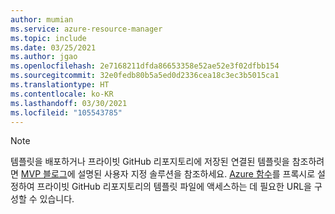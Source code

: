 ```yaml
---
author: mumian
ms.service: azure-resource-manager
ms.topic: include
ms.date: 03/25/2021
ms.author: jgao
ms.openlocfilehash: 2e7168211dfda86653358e52ae52e3f02dfbb154
ms.sourcegitcommit: 32e0fedb80b5a5ed0d2336cea18c3ec3b5015ca1
ms.translationtype: HT
ms.contentlocale: ko-KR
ms.lasthandoff: 03/30/2021
ms.locfileid: "105543785"
---
```

> [!NOTE]
> 템플릿을 배포하거나 프라이빗 GitHub 리포지토리에 저장된 연결된 템플릿을 참조하려면 [MVP 블로그](https://blog.tyang.org/2017/05/19/deploying-arm-templates-with-artifacts-located-in-a-private-github-repository/)에 설명된 사용자 지정 솔루션을 참조하세요. [Azure 함수](../articles/azure-functions/functions-overview.md)를 프록시로 설정하여 프라이빗 GitHub 리포지토리의 템플릿 파일에 액세스하는 데 필요한 URL을 구성할 수 있습니다.